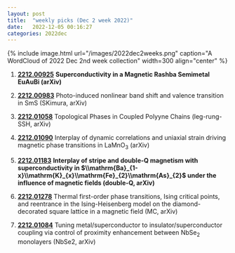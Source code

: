 ```yaml
---
layout: post
title:  "weekly picks (Dec 2 week 2022)"
date:   2022-12-05 00:16:27
categories: 2022dec
---
```


{% include image.html url="/images/2022dec2weeks.png" caption="A WordCloud of 2022 Dec 2nd week collection" width=300 align="center" %}


1. **[2212.00925](http://arxiv.org/abs/2212.00925)** **Superconductivity in a Magnetic Rashba Semimetal EuAuBi (arXiv)**

1. **[2212.00983](http://arxiv.org/abs/2212.00983)** Photo-induced nonlinear band shift and valence transition in SmS (SKimura, arXiv)

1. **[2212.01058](http://arxiv.org/abs/2212.01058)** Topological Phases in Coupled Polyyne Chains (leg-rung-SSH, arXiv)

1. **[2212.01090](http://arxiv.org/abs/2212.01090)** Interplay of dynamic correlations and uniaxial strain driving magnetic phase transitions in LaMnO$_3$ (arXiv)

1. **[2212.01183](http://arxiv.org/abs/2212.01183)** **Interplay of stripe and double-Q magnetism with superconductivity in $\\mathrm{Ba}_{1-x}\\mathrm{K}_{x}\\mathrm{Fe}_{2}\\mathrm{As}_{2}$ under the influence of magnetic fields (double-Q, arXiv)**

1. **[2212.01278](http://arxiv.org/abs/2212.01278)** Thermal first-order phase transitions, Ising critical points, and reentrance in the Ising-Heisenberg model on the diamond-decorated square lattice in a magnetic field (MC, arXiv)

1. **[2212.01084](http://arxiv.org/abs/2212.01084)** Tuning metal/superconductor to insulator/superconductor coupling via control of proximity enhancement between NbSe$_2$ monolayers (NbSe2, arXiv)


